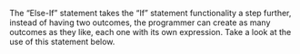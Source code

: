 The “Else-If” statement takes the “If” statement functionality a step further, instead of having two outcomes, the programmer can create as many outcomes as they like, each one with its own expression. Take a look at the use of this statement below.

